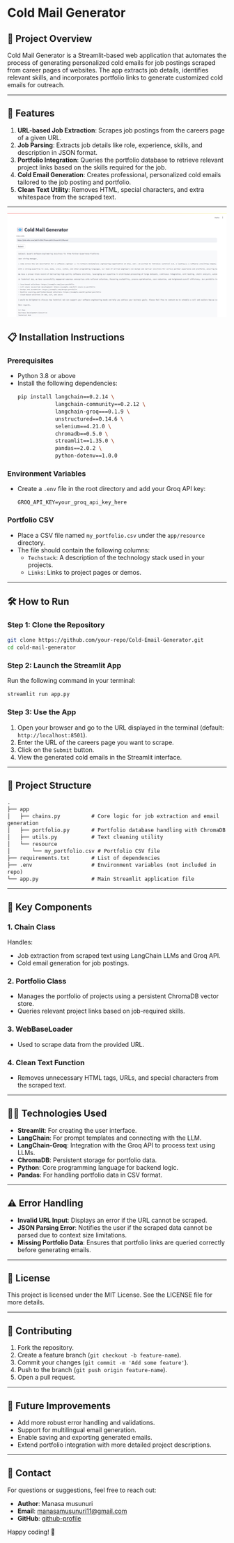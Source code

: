 # Cold Mail Generator

## 📧 Project Overview
Cold Mail Generator is a Streamlit-based web application that automates the process of generating personalized cold emails for job postings scraped from career pages of websites. The app extracts job details, identifies relevant skills, and incorporates portfolio links to generate customized cold emails for outreach.

---

## 🌟 Features
1. **URL-based Job Extraction**: Scrapes job postings from the careers page of a given URL.
2. **Job Parsing**: Extracts job details like role, experience, skills, and description in JSON format.
3. **Portfolio Integration**: Queries the portfolio database to retrieve relevant project links based on the skills required for the job.
4. **Cold Email Generation**: Creates professional, personalized cold emails tailored to the job posting and portfolio.
5. **Clean Text Utility**: Removes HTML, special characters, and extra whitespace from the scraped text.

---

![Cold Mail Generator](output%20image/output.png)



## 📋 Installation Instructions

### Prerequisites
- Python 3.8 or above
- Install the following dependencies:
  ```bash
  pip install langchain==0.2.14 \
              langchain-community==0.2.12 \
              langchain-groq===0.1.9 \
              unstructured==0.14.6 \
              selenium==4.21.0 \
              chromadb==0.5.0 \
              streamlit==1.35.0 \
              pandas==2.0.2 \
              python-dotenv==1.0.0
  ```

### Environment Variables
- Create a `.env` file in the root directory and add your Groq API key:
  ```env
  GROQ_API_KEY=your_groq_api_key_here
  ```

### Portfolio CSV
- Place a CSV file named `my_portfolio.csv` under the `app/resource` directory.
- The file should contain the following columns:
  - `Techstack`: A description of the technology stack used in your projects.
  - `Links`: Links to project pages or demos.

---

## 🛠️ How to Run

### Step 1: Clone the Repository
```bash
git clone https://github.com/your-repo/Cold-Email-Generator.git
cd cold-mail-generator
```

### Step 2: Launch the Streamlit App
Run the following command in your terminal:
```bash
streamlit run app.py
```

### Step 3: Use the App
1. Open your browser and go to the URL displayed in the terminal (default: `http://localhost:8501`).
2. Enter the URL of the careers page you want to scrape.
3. Click on the `Submit` button.
4. View the generated cold emails in the Streamlit interface.

---

## 🧩 Project Structure
```
.
├── app
│   ├── chains.py          # Core logic for job extraction and email generation
│   ├── portfolio.py       # Portfolio database handling with ChromaDB
│   ├── utils.py           # Text cleaning utility
│   └── resource
│       └── my_portfolio.csv # Portfolio CSV file
├── requirements.txt       # List of dependencies
├── .env                   # Environment variables (not included in repo)
└── app.py                 # Main Streamlit application file
```

---

## 🔑 Key Components

### 1. **Chain Class**
Handles:
- Job extraction from scraped text using LangChain LLMs and Groq API.
- Cold email generation for job postings.

### 2. **Portfolio Class**
- Manages the portfolio of projects using a persistent ChromaDB vector store.
- Queries relevant project links based on job-required skills.

### 3. **WebBaseLoader**
- Used to scrape data from the provided URL.

### 4. **Clean Text Function**
- Removes unnecessary HTML tags, URLs, and special characters from the scraped text.

---

## 👨‍💻 Technologies Used
- **Streamlit**: For creating the user interface.
- **LangChain**: For prompt templates and connecting with the LLM.
- **LangChain-Groq**: Integration with the Groq API to process text using LLMs.
- **ChromaDB**: Persistent storage for portfolio data.
- **Python**: Core programming language for backend logic.
- **Pandas**: For handling portfolio data in CSV format.

---

## ⚠️ Error Handling
- **Invalid URL Input**: Displays an error if the URL cannot be scraped.
- **JSON Parsing Error**: Notifies the user if the scraped data cannot be parsed due to context size limitations.
- **Missing Portfolio Data**: Ensures that portfolio links are queried correctly before generating emails.

---

## 📜 License
This project is licensed under the MIT License. See the LICENSE file for more details.

---

## 🤝 Contributing
1. Fork the repository.
2. Create a feature branch (`git checkout -b feature-name`).
3. Commit your changes (`git commit -m 'Add some feature'`).
4. Push to the branch (`git push origin feature-name`).
5. Open a pull request.

---

## 🧪 Future Improvements
- Add more robust error handling and validations.
- Support for multilingual email generation.
- Enable saving and exporting generated emails.
- Extend portfolio integration with more detailed project descriptions.

---

## 🔗 Contact
For questions or suggestions, feel free to reach out:
- **Author**: Manasa musunuri
- **Email**: manasamusunuri11@gmail.com
- **GitHub**: [github-profile](https://github.com/ManasaMusunuri)

Happy coding! 🚀

